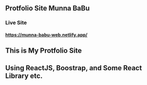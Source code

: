 ## Protfolio Site Munna BaBu
 ### Live Site
 #### https://munna-babu-web.netlify.app/

 ## This is My Protfolio Site 

 ## Using ReactJS, Boostrap, and Some React Library etc.
 